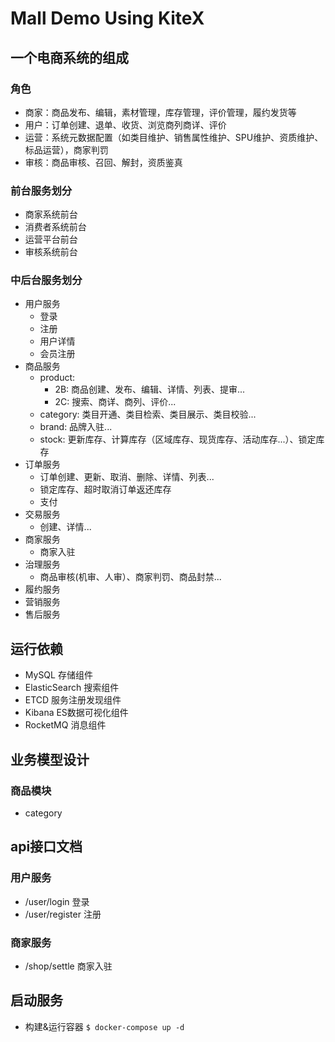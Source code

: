 # Mall Demo Using KiteX
## 一个电商系统的组成
### 角色
* 商家：商品发布、编辑，素材管理，库存管理，评价管理，履约发货等
* 用户：订单创建、退单、收货、浏览商列商详、评价
* 运营：系统元数据配置（如类目维护、销售属性维护、SPU维护、资质维护、标品运营），商家判罚
* 审核：商品审核、召回、解封，资质鉴真
### 前台服务划分
* 商家系统前台
* 消费者系统前台
* 运营平台前台
* 审核系统前台
### 中后台服务划分
* 用户服务
    * 登录
    * 注册
    * 用户详情
    * 会员注册
* 商品服务
    * product:
        * 2B: 商品创建、发布、编辑、详情、列表、提审...
        * 2C: 搜索、商详、商列、评价...
    * category: 类目开通、类目检索、类目展示、类目校验...
    * brand: 品牌入驻...
    * stock: 更新库存、计算库存（区域库存、现货库存、活动库存...）、锁定库存
* 订单服务
    * 订单创建、更新、取消、删除、详情、列表...
    * 锁定库存、超时取消订单返还库存
    * 支付
* 交易服务
    * 创建、详情...
* 商家服务
    * 商家入驻
* 治理服务
    * 商品审核(机审、人审）、商家判罚、商品封禁...
* 履约服务
* 营销服务
* 售后服务
## 运行依赖
* MySQL 存储组件
* ElasticSearch 搜索组件
* ETCD 服务注册发现组件
* Kibana ES数据可视化组件
* RocketMQ 消息组件
## 业务模型设计
### 商品模块
* category
## api接口文档
### 用户服务
* /user/login 登录
* /user/register 注册
### 商家服务
* /shop/settle 商家入驻
## 启动服务
* 构建&运行容器
  ``$ docker-compose up -d``